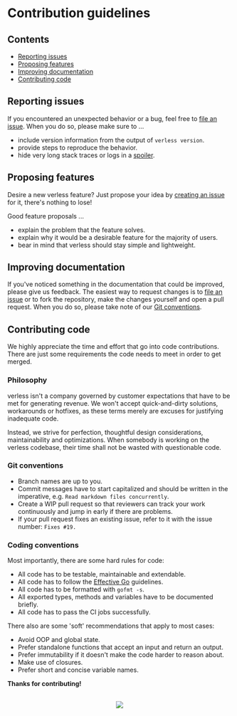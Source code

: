 # Contribution guidelines

## Contents

* [Reporting issues](#reporting-issues)
* [Proposing features](#proposing-features)
* [Improving documentation](#improving-documentation)
* [Contributing code](#contributing-code)

## Reporting issues

If you encountered an unexpected behavior or a bug, feel free to
[file an issue](https://github.com/verless/verless/issues/new). When you do so, please make sure to ...
* include version information from the output of `verless version`.
* provide steps to reproduce the behavior.
* hide very long stack traces or logs in a [spoiler](https://gist.github.com/jbsulli/03df3cdce94ee97937ebda0ffef28287).

## Proposing features

Desire a new verless feature? Just propose your idea by
[creating an issue](https://github.com/verless/verless/issues/new) for it, there's nothing to lose!

Good feature proposals ...
* explain the problem that the feature solves.
* explain why it would be a desirable feature for the majority of users.
* bear in mind that verless should stay simple and lightweight.

## Improving documentation

If you've noticed something in the documentation that could be improved, please give us feedback. The easiest way to
request changes is to [file an issue](https://github.com/verless/verless/issues/new) or to fork the repository, make the
changes yourself and open a pull request. When you do so, please take note of our [Git conventions](#git-conventions).

## Contributing code

We highly appreciate the time and effort that go into code contributions. There are just some requirements the code
needs to meet in order to get merged.

### Philosophy

verless isn't a company governed by customer expectations that have to be met for generating revenue. We won't accept
quick-and-dirty solutions, workarounds or hotfixes, as these terms merely are excuses for justifying inadequate code.

Instead, we strive for perfection, thoughtful design considerations, maintainability and optimizations. When somebody
is working on the verless codebase, their time shall not be wasted with questionable code.

### Git conventions

* Branch names are up to you.
* Commit messages have to start capitalized and should be written in the imperative, e.g.
`Read markdown files concurrently`.
* Create a WIP pull request so that reviewers can track your work continuously and jump in early if there are problems.
* If your pull request fixes an existing issue, refer to it with the issue number: `Fixes #19.`

### Coding conventions

Most importantly, there are some hard rules for code:

* All code has to be testable, maintainable and extendable.
* All code has to follow the [Effective Go](https://golang.org/doc/effective_go.html) guidelines.
* All code has to be formatted with `gofmt -s`.
* All exported types, methods and variables have to be documented briefly.
* All code has to pass the CI jobs successfully.

There also are some 'soft' recommendations that apply to most cases:

* Avoid OOP and global state.
* Prefer standalone functions that accept an input and return an output.
* Prefer immutability if it doesn't make the code harder to reason about.
* Make use of closures.
* Prefer short and concise variable names.

**Thanks for contributing!**

<p align="center">
<br>
<a href="https://github.com/verless/verless"><img src="https://verless.dominikbraun.io/assets/img/icon-light.png"></a>
</p>
